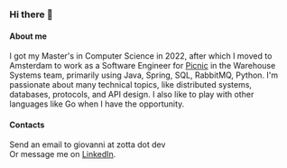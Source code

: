 ### Hi there 👋

#### About me
I got my Master's in Computer Science in 2022, after which I moved to Amsterdam to work as a Software Engineer for [Picnic](https://github.com/PicnicSupermarket) in the Warehouse Systems team, primarily using Java, Spring, SQL, RabbitMQ, Python. I'm passionate about many technical topics, like distributed systems, databases, protocols, and API design. I also like to play with other languages like Go when I have the opportunity.

#### Contacts
Send an email to giovanni at zotta dot dev  
Or message me on [LinkedIn](https://www.linkedin.com/in/giovanni-zotta/).

